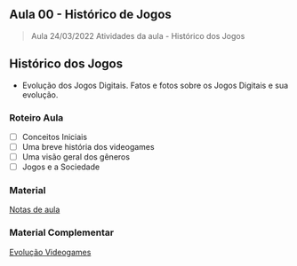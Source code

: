 ## Aula 00 - Histórico de Jogos

> Aula 24/03/2022
> Atividades da aula - Histórico dos Jogos

## Histórico dos Jogos

- Evolução dos Jogos Digitais. Fatos e fotos sobre os Jogos Digitais e sua evolução.

### Roteiro Aula
- [ ] Conceitos Iniciais
- [ ] Uma breve história dos videogames
- [ ] Uma visão geral dos gêneros
- [ ] Jogos e a Sociedade

### Material
[Notas de aula](https://github.com/marcoswagner-commits/jogos_digitais/files/8319241/aula_00_historico_jogos.pdf)


### Material Complementar
[Evolução Videogames](https://www.youtube.com/watch?v=aZOqOCiu9-4)

